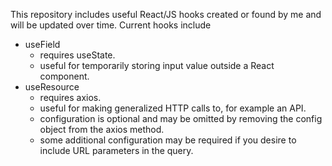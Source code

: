 This repository includes useful React/JS hooks created or found by me and will be updated over time. Current hooks include

-   useField
    -   requires useState.
    -   useful for temporarily storing input value outside a React component.
-   useResource
    -   requires axios.
    -   useful for making generalized HTTP calls to, for example an API.
    -   configuration is optional and may be omitted by removing the config object from the axios method.
    -   some additional configuration may be required if you desire to include URL parameters in the query.
